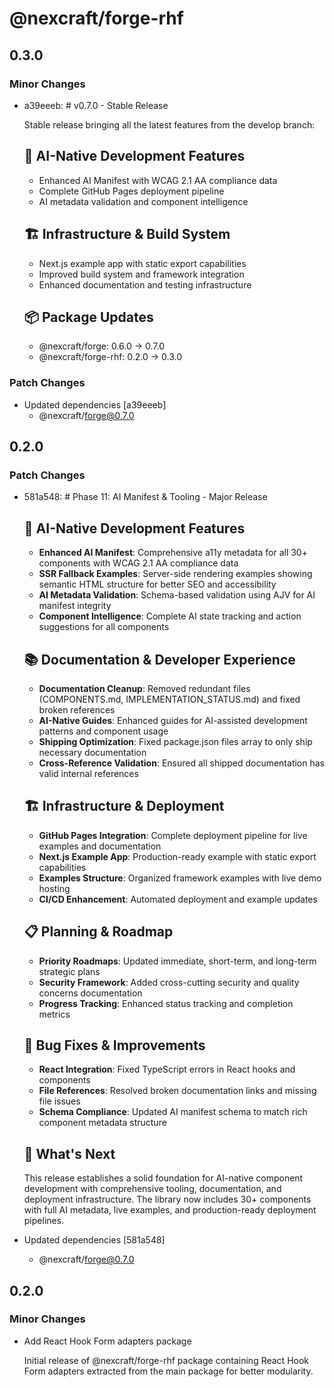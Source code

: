 # @nexcraft/forge-rhf

## 0.3.0

### Minor Changes

- a39eeeb: # v0.7.0 - Stable Release

  Stable release bringing all the latest features from the develop branch:

  ## 🤖 AI-Native Development Features
  - Enhanced AI Manifest with WCAG 2.1 AA compliance data
  - Complete GitHub Pages deployment pipeline
  - AI metadata validation and component intelligence

  ## 🏗️ Infrastructure & Build System
  - Next.js example app with static export capabilities
  - Improved build system and framework integration
  - Enhanced documentation and testing infrastructure

  ## 📦 Package Updates
  - @nexcraft/forge: 0.6.0 → 0.7.0
  - @nexcraft/forge-rhf: 0.2.0 → 0.3.0

### Patch Changes

- Updated dependencies [a39eeeb]
  - @nexcraft/forge@0.7.0

## 0.2.0

### Patch Changes

- 581a548: # Phase 11: AI Manifest & Tooling - Major Release

  ## 🤖 AI-Native Development Features
  - **Enhanced AI Manifest**: Comprehensive a11y metadata for all 30+ components with WCAG 2.1 AA compliance data
  - **SSR Fallback Examples**: Server-side rendering examples showing semantic HTML structure for better SEO and accessibility
  - **AI Metadata Validation**: Schema-based validation using AJV for AI manifest integrity
  - **Component Intelligence**: Complete AI state tracking and action suggestions for all components

  ## 📚 Documentation & Developer Experience
  - **Documentation Cleanup**: Removed redundant files (COMPONENTS.md, IMPLEMENTATION_STATUS.md) and fixed broken references
  - **AI-Native Guides**: Enhanced guides for AI-assisted development patterns and component usage
  - **Shipping Optimization**: Fixed package.json files array to only ship necessary documentation
  - **Cross-Reference Validation**: Ensured all shipped documentation has valid internal references

  ## 🏗️ Infrastructure & Deployment
  - **GitHub Pages Integration**: Complete deployment pipeline for live examples and documentation
  - **Next.js Example App**: Production-ready example with static export capabilities
  - **Examples Structure**: Organized framework examples with live demo hosting
  - **CI/CD Enhancement**: Automated deployment and example updates

  ## 📋 Planning & Roadmap
  - **Priority Roadmaps**: Updated immediate, short-term, and long-term strategic plans
  - **Security Framework**: Added cross-cutting security and quality concerns documentation
  - **Progress Tracking**: Enhanced status tracking and completion metrics

  ## 🐛 Bug Fixes & Improvements
  - **React Integration**: Fixed TypeScript errors in React hooks and components
  - **File References**: Resolved broken documentation links and missing file issues
  - **Schema Compliance**: Updated AI manifest schema to match rich component metadata structure

  ## 🚀 What's Next

  This release establishes a solid foundation for AI-native component development with comprehensive tooling, documentation, and deployment infrastructure. The library now includes 30+ components with full AI metadata, live examples, and production-ready deployment pipelines.

- Updated dependencies [581a548]
  - @nexcraft/forge@0.7.0

## 0.2.0

### Minor Changes

- Add React Hook Form adapters package

  Initial release of @nexcraft/forge-rhf package containing React Hook Form adapters extracted from the main package for better modularity.
